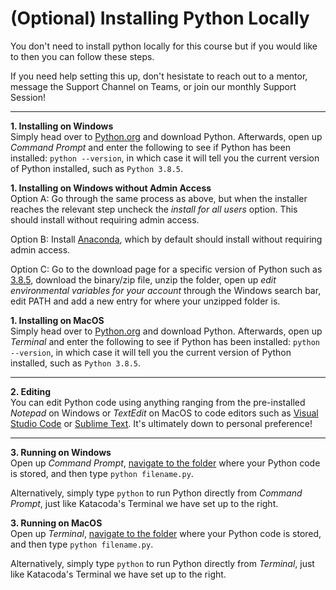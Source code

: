# (Optional) Installing Python Locally
You don't need to install python locally for this course but if you would like to then you can follow these steps.

If you need help setting this up, don't hesistate to reach out to a mentor, message the Support Channel on Teams, or join our monthly Support Session!
<hr>

**1. Installing on Windows**<br>
Simply head over to [Python.org](https://www.python.org/) and download Python. Afterwards, open up *Command Prompt* and enter the following to see if Python has been installed: `python --version`, in which case it will tell you the current version of Python installed, such as `Python 3.8.5`.

**1. Installing on Windows without Admin Access**<br>
Option A: Go through the same process as above, but when the installer reaches the relevant step uncheck the *install for all users* option. This should install without requiring admin access.

Option B: Install [Anaconda](https://www.anaconda.com/), which by default should install without requiring admin access.

Option C: Go to the download page for a specific version of Python such as [3.8.5](https://www.python.org/downloads/release/python-385/), download the binary/zip file, unzip the folder, open up *edit environmental variables for your account* through the Windows search bar, edit PATH and add a new entry for where your unzipped folder is.

**1. Installing on MacOS**<br>
Simply head over to [Python.org](https://www.python.org/) and download Python. Afterwards, open up *Terminal* and enter the following to see if Python has been installed: `python --version`, in which case it will tell you the current version of Python installed, such as `Python 3.8.5`.

<hr>

**2. Editing**<br>
You can edit Python code using anything ranging from the pre-installed *Notepad* on Windows or *TextEdit* on MacOS to code editors such as [Visual Studio Code](https://code.visualstudio.com) or [Sublime Text](https://www.sublimetext.com/download). It's ultimately down to personal preference!

<hr>

**3. Running on Windows**<br>
Open up *Command Prompt*, [navigate to the folder](https://www.howtogeek.com/659411/how-to-change-directories-in-command-prompt-on-windows-10/) where your Python code is stored, and then type `python filename.py`.

Alternatively, simply type `python` to run Python directly from *Command Prompt*, just like Katacoda's Terminal we have set up to the right.

**3. Running on MacOS**<br>
Open up *Terminal*, [navigate to the folder](https://www.maketecheasier.com/run-python-script-in-mac/) where your Python code is stored, and then type `python filename.py`.

Alternatively, simply type `python` to run Python directly from *Terminal*, just like Katacoda's Terminal we have set up to the right.

